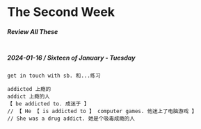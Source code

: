# The Second Week

##### Review All These

```

```

##### 2024-01-16 / Sixteen of January - Tuesday

```
get in touch with sb. 和...练习

addicted 上瘾的
addict 上瘾的人
【 be addicted to. 成迷于 】
// 【 He 【 is addicted to 】 computer games. 他迷上了电脑游戏 】
// She was a drug addict. 她是个吸毒成瘾的人
```
